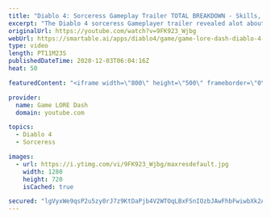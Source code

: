 ```yaml
---
title: "Diablo 4: Sorceress Gameplay Trailer TOTAL BREAKDOWN - Skills, Abilities, Locations, Items & MORE!"
excerpt: "The Diablo 4 sorceress Gameplayer trailer revealed alot about the class, but what did you miss? If you enjoyed this video please consider subscribing: ..."
originalUrl: https://youtube.com/watch?v=9FK923_Wjbg
webUrl: https://smartable.ai/apps/diablo4/game/game-lore-dash-diablo-4-sorceress-gameplay-trailer-total-breakdown-skills-abilities-locations-items-more/
type: video
length: PT11M23S
publishedDateTime: 2020-12-03T06:04:16Z
heat: 50

featuredContent: "<iframe width=\"800\" height=\"500\" frameborder=\"0\" src=\"https://www.youtube.com/embed/9FK923_Wjbg\" allow=\"accelerometer; autoplay; encrypted-media; gyroscope; picture-in-picture\" allowfullscreen></iframe>"

provider:
  name: Game LORE Dash
  domain: youtube.com

topics:
  - Diablo 4
  - Sorceress

images:
  - url: https://i.ytimg.com/vi/9FK923_Wjbg/maxresdefault.jpg
    width: 1280
    height: 720
    isCached: true

secured: "lgVyxWe9qsP2u5zy0rJ7z9KtDaPjb4V2WTOqLBxFSnIOzbJAwFhbFwiwbXk2A2qgJSOSKhSQGkdUClVZaOf53YAR9+YSCPocKQdmOkqDmi3jW+PNlERtAtpEbJUNoEBHUHEbJkZCw5QAzTZ6yUVdH6ffz+65tMtwTV8Iypd7RKOwvwUE77jsMBtSe4VrkbPObHzulllAY9BD3fTU5xpMWGilWJn+MgSp7ZTh+WUXUntK4Wi9lOc/XSY1GA4aRF3Q6t04bnEJ0QmQtAAi3LS2DG56zW0C/UQv7NSFDgrdfH17GunPsTbmSa29CuTqdOp/LE7o8spgQj8ZAfPmyZm0Ux042ipErXC1DWyDE9ChmDx6p4Z1me6obOC6nyenxKuP6/8QZI0GIMW9nreM6k5Lm/WnmvXvS3VJ6PY5HYL8NL04qtfp+pzLgdj6+LWfFnze;xpA8kxH8NXL1aMAfxQOcdQ=="
---
```


